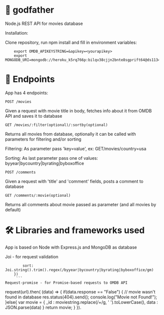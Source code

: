 # 🌹 godfather

Node.js REST API for movies database

Installation:

Clone repository, run npm install and fill in environment variables:
``` 
    export OMDB_APIKEYSTRING=&apikey=<yourapikey>
    export MONGODB_URI=mongodb://heroku_k5rq766p:bilqv38cjjn2bnte8sgprift64@ds113402.mlab.com:13402/heroku_k5rq766p 
```

# 🎯 Endpoints
App has 4 endpoints:

``` POST /movies ```

Given a request with movie title in body, fetches info about it from OMDB API and saves it to database

``` GET /movies/:filter(optional)/:sortby(optional) ```

Returns all movies from database, optionally it can be called with parameters for filtering and/or sorting

Filtering:
    As parameter pass 'key=value', ex:  GET/movies/country=usa

Sorting:
    As last parameter pass one of values: byyear|bycountry|byrating|byboxoffice

``` POST /comments ```

Given a request with 'title' and 'comment' fields, posts a comment to database

``` GET /comments/:movie(optional) ```

Returns all comments about movie passed as parameter (and all movies by default)

# 🛠 Libraries and frameworks used

App is based on Node with Express.js and MongoDB as database


Joi - for request validation
``` getSchema: Joi.object().keys({
        sort: Joi.string().trim().regex(/byyear|bycountry|byrating|byboxoffice/gm)
    })
     ```
Request-promise - for Promise-based requests to OMDB API

```
request(url).then( (data) => {
                        if(data.response == "False") {
                            // movie wasn't found in database
                            res.status(404).send();
                            console.log("Movie not Found!");
                        }else{
                            var movie = {
                                _id : moviestring.replace(/\+/g, ' ').toLowerCase(),
                                data : JSON.parse(data)
                            }
                            return movie;
                        }
                    }).
```

